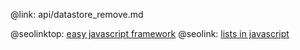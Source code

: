 @link: api/datastore_remove.md

@seolinktop: [easy javascript framework](https://webix.com)
@seolink: [lists in javascript](https://webix.com/widget/list/)